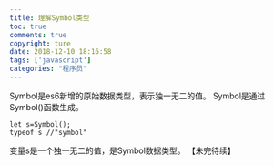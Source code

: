 ```yaml
---
title: 理解Symbol类型
toc: true
comments: true
copyright: ture
date: 2018-12-10 18:16:58
tags: ['javascript']
categories: "程序员"
---
```

Symbol是es6新增的原始数据类型，表示独一无二的值。
Symbol是通过Symbol()函数生成。
```
let s=Symbol();
typeof s //"symbol"
```
变量s是一个独一无二的值，是Symbol数据类型。
【未完待续】



